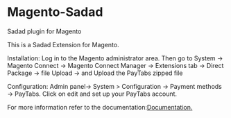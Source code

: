 # Magento-Sadad
Sadad plugin for Magento

This is a Sadad Extension for Magento.

Installation:
Log in to the Magento administrator area. Then go to System -> Magento Connect -> Magento Connect Manager -> Extensions tab ->
Direct Package -> file Upload -> and Upload the PayTabs zipped file

Configuration:
Admin panel-> System > Configuration -> Payment methods -> PayTabs.
Click on  edit and set up your PayTabs account.


For more information refer to the documentation:<a href='https://github.com/PayTabsLLC/Magento-Sadad/blob/master/PayTabs%20-SADAD%20Installation%20Guide%20for%20Magento(V1.2).pdf'>Documentation.</a>
